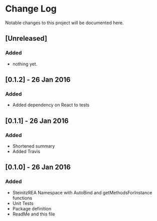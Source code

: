 # Change Log
Notable changes to this project will be documented here.

## [Unreleased]
### Added
- nothing yet.

## [0.1.2] - 26 Jan 2016
### Added
- Added dependency on React to tests

## [0.1.1] - 26 Jan 2016
### Added
- Shortened summary
- Added Travis

## [0.1.0] - 26 Jan 2016
### Added
- SteinitzREA Namespace with AutoBind and getMethodsForInstance functions
- Unit Tests
- Package definition
- ReadMe and this file